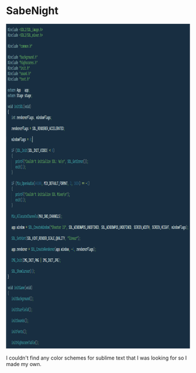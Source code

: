 # SabeNight
<img width="1076" height="887" alt="image" src="https://github.com/SabeDoesThings/SabeNight/blob/main/Screenshot.png" />


I couldn't find any color schemes for sublime text that I was looking for so I made my own.
